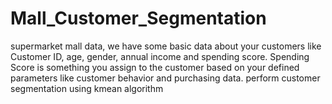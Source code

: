# Mall_Customer_Segmentation

supermarket mall data, we have some basic data about your customers like Customer ID, age, gender, annual income and spending score.
Spending Score is something you assign to the customer based on your defined parameters like customer behavior and purchasing data.
perform customer segmentation using kmean algorithm
